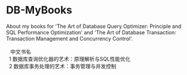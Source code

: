 # DB-MyBooks
About my books for 'The Art of Database Query Optimizer: Principle and SQL Performance Optimization' and 'The Art of Database Transaction: Transaction Management and Concurrency Control'.
<br><br>  
中文书名
<br> 
1 数据库查询优化器的艺术：原理解析与SQL性能优化
<br> 
2 数据库事务处理的艺术：事务管理与并发控制
